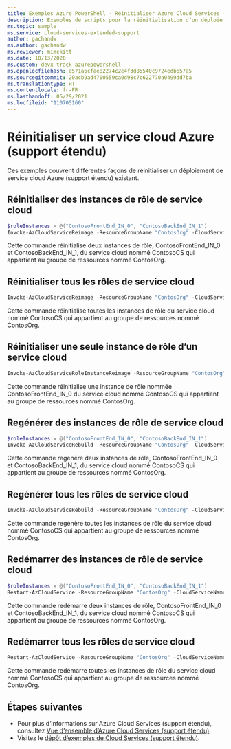 ```yaml
---
title: Exemples Azure PowerShell - Réinitialiser Azure Cloud Services (support étendu)
description: Exemples de scripts pour la réinitialisation d’un déploiement de service cloud Azure (support étendu)
ms.topic: sample
ms.service: cloud-services-extended-support
author: gachandw
ms.author: gachandw
ms.reviewer: mimckitt
ms.date: 10/13/2020
ms.custom: devx-track-azurepowershell
ms.openlocfilehash: e571a6cfae82274c2e4f3d85540c9724edb657a5
ms.sourcegitcommit: 20acb9ad4700559ca0d98c7c622770a0499dd7ba
ms.translationtype: HT
ms.contentlocale: fr-FR
ms.lasthandoff: 05/29/2021
ms.locfileid: "110705160"
---
```

# <a name="reset-an-azure-cloud-service-extended-support"></a>Réinitialiser un service cloud Azure (support étendu) 
Ces exemples couvrent différentes façons de réinitialiser un déploiement de service cloud Azure (support étendu) existant.

## <a name="reimage-role-instances-of-cloud-service"></a>Réinitialiser des instances de rôle de service cloud
```powershell
$roleInstances = @("ContosoFrontEnd_IN_0", "ContosoBackEnd_IN_1")
Invoke-AzCloudServiceReimage -ResourceGroupName "ContosOrg" -CloudServiceName "ContosoCS" -RoleInstance $roleInstances
```
Cette commande réinitialise deux instances de rôle, ContosoFrontEnd_IN_0 et ContosoBackEnd_IN_1, du service cloud nommé ContosoCS qui appartient au groupe de ressources nommé ContosOrg.

## <a name="reimage-all-roles-of-cloud-service"></a>Réinitialiser tous les rôles de service cloud
```powershell
Invoke-AzCloudServiceReimage -ResourceGroupName "ContosOrg" -CloudServiceName "ContosoCS" -RoleInstance "*"
```
Cette commande réinitialise toutes les instances de rôle du service cloud nommé ContosoCS qui appartient au groupe de ressources nommé ContosOrg.

## <a name="reimage-a-single-role-instance-of-a-cloud-service"></a>Réinitialiser une seule instance de rôle d’un service cloud
```powershell
Invoke-AzCloudServiceRoleInstanceReimage -ResourceGroupName "ContosOrg" -CloudServiceName "ContosoCS" -RoleInstanceName "ContosoFrontEnd_IN_0"
```
Cette commande réinitialise une instance de rôle nommée ContosoFrontEnd_IN_0 du service cloud nommé ContosoCS qui appartient au groupe de ressources nommé ContosOrg.

## <a name="rebuild-role-instances-of-cloud-service"></a>Regénérer des instances de rôle de service cloud
```powershell
$roleInstances = @("ContosoFrontEnd_IN_0", "ContosoBackEnd_IN_1")
Invoke-AzCloudServiceRebuild -ResourceGroupName "ContosOrg" -CloudServiceName "ContosoCS" -RoleInstance $roleInstances
```
Cette commande regénère deux instances de rôle, ContosoFrontEnd_IN_0 et ContosoBackEnd_IN_1, du service cloud nommé ContosoCS qui appartient au groupe de ressources nommé ContosOrg.

## <a name="rebuild-all-roles-of-cloud-service"></a>Regénérer tous les rôles de service cloud
```powershell
Invoke-AzCloudServiceRebuild -ResourceGroupName "ContosOrg" -CloudServiceName "ContosoCS" -RoleInstance "*"
```
Cette commande regénère toutes les instances de rôle du service cloud nommé ContosoCS qui appartient au groupe de ressources nommé ContosOrg.

## <a name="restart-role-instances-of-cloud-service"></a>Redémarrer des instances de rôle de service cloud
```powershell
$roleInstances = @("ContosoFrontEnd_IN_0", "ContosoBackEnd_IN_1")
Restart-AzCloudService -ResourceGroupName "ContosOrg" -CloudServiceName "ContosoCS" -RoleInstance $roleInstances
```
Cette commande redémarre deux instances de rôle, ContosoFrontEnd_IN_0 et ContosoBackEnd_IN_1, du service cloud nommé ContosoCS qui appartient au groupe de ressources nommé ContosOrg.

## <a name="restart-all-roles-of-cloud-service"></a>Redémarrer tous les rôles de service cloud
```powershell
Restart-AzCloudService -ResourceGroupName "ContosOrg" -CloudServiceName "ContosoCS" -RoleInstance "*"
```
Cette commande redémarre toutes les instances de rôle du service cloud nommé ContosoCS qui appartient au groupe de ressources nommé ContosOrg.

## <a name="next-steps"></a>Étapes suivantes

- Pour plus d’informations sur Azure Cloud Services (support étendu), consultez [Vue d’ensemble d’Azure Cloud Services (support étendu)](overview.md).
- Visitez le [dépôt d’exemples de Cloud Services (support étendu)](https://github.com/Azure-Samples/cloud-services-extended-support).
